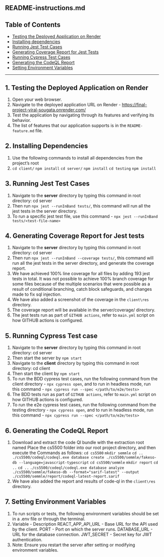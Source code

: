 ## **README-instructions.md**

## **Table of Contents**

- [Testing the Deployed Application on Render](#testing-the-deployed-application-on-render)
- [Installing dependencies](#installing-dependencies)
- [Running Jest Test Cases](#running-jest-test-cases)
- [Generating Coverage Report for Jest Tests](#generating-coverage-report-for-jest-tests)
- [Running Cypress Test Cases](#running-cypress-test-cases)
- [Generating the CodeQL Report](#generating-the-codeql-report)
- [Setting Environment Variables](#setting-environment-variables)

---

## **1. Testing the Deployed Application on Render**

1. Open your web browser.
2. Navigate to the deployed application URL on Render - https://final-project-viral-sougata.onrender.com/
3. Test the application by navigating through its features and verifying its behavior.
4. The list of features that our application supports is in the `README-feature.md` file.

## **2. Installing Dependencies**

1. Use the following commands to install all dependencies from the project’s root
2. `cd client/`
   `npm install`
   `cd server/`
   `npm install`
   `cd testing`
   `npm install`

## **3. Running Jest Test Cases**

1. Navigate to the **server** directory by typing this command in root directory:
   cd server
2. Then run `npx jest --runInBand tests/`, this command will run all the jest tests in the server directory.
3. To run a specific jest test file, use this command - `npx jest --runInBand tests/<test-file-name>`

## **4. Generating Coverage Report for Jest tests**

1. Navigate to the **server** directory by typing this command in root directory:
   cd server
2. Then run `npx jest --runInBand --coverage tests/`, this command will run all the jest tests in the server directory, and generate the coverage report.
3. We have achieved 100% line coverage for all files by adding 193 jest tests in total. It was not possible to achieve 100% branch coverage for some files because of the multiple scenarios that were possible as a result of conditional branching, catch block safeguards, and changes made to fix sql injection.
4. We have also added a screenshot of the coverage in the `client\res` directory.
5. The coverage report will be available in the server/coverage/ directory.
6. The jest tests run as part of `GITHUB actions`, refer to `main.yml` script on how GITHUB actions is configured.

## **5. Running Cypress Test case**

1. Navigate to the **server** directory by typing this command in root directory:
   cd server
2. Then start the server by `npm start`
3. Navigate to the **client** directory by typing this command in root directory:
   cd client
4. Then start the client by `npm start`
5. To run the BDD cypress test cases, run the following command from the client directory - `npx cypress open`, and to run in headless mode, run this command - `npx cypress run --spec </path/to/e2e/tests>`
6. The BDD tests run as part of `GITHUB actions`, refer to `main.yml` script on how GITHUB actions is configured.
7. To run the e2e cypress test cases, run the following command from the testing directory - `npx cypress open`, and to run in headless mode, run this command - `npx cypress run --spec </path/to/e2e/tests>`

## **6. Generating the CodeQL Report**

1. Download and extract the code Ql bundle with the extraction root named <cs5500>
   Place the cs5500 folder into our root project directory, and then execute the Commands as follows:
   `cd cs5500`
   `mkdir semmle`
   `cd ..`
   ` ./cs5500/codeql/codeql.exe database create ./cs5500/semmle/fakeso-db --language=javascript-typescript`
   `cd cs5500/semmle`
   `mkdir report`
   `cd ..`
   `cd ..`
   `./cs5500/codeql/codeql.exe database analyze ./cs5500/semmle/fakeso-db --format="sarif-latest" --output ./cs5500/semmle/report/codeql-latest-report.sarif`
2. We have also added the report and results of code-ql in the `client\res` directory.

## **7. Setting Environment Variables**

1. To run scripts or tests, the following environment variables should be set in a .env file or through the terminal.
2. Variable - Description
   REACT_APP_API_URL - Base URL for the API used by the client.
   PORT - Port on which the server runs.
   DATABASE_URL - URL for the database connection.
   JWT_SECRET - Secret key for JWT authentication.
3. Note: Ensure you restart the server after setting or modifying environment variables.
